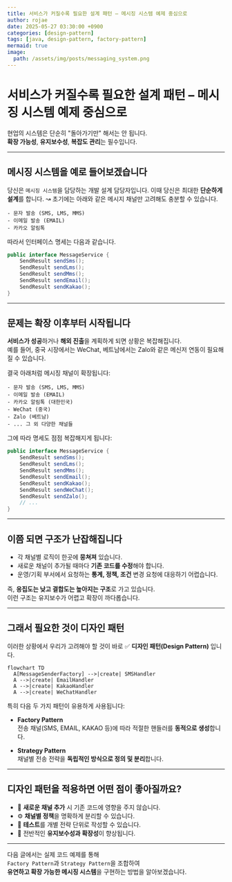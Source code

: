 ```yaml
---
title: 서비스가 커질수록 필요한 설계 패턴 – 메시징 시스템 예제 중심으로 
author: rojae
date: 2025-05-27 03:30:00 +0900
categories: [design-pattern]
tags: [java, design-pattern, factory-pattern]
mermaid: true
image:
  path: /assets/img/posts/messaging_system.png
---
```


# 서비스가 커질수록 필요한 설계 패턴 – 메시징 시스템 예제 중심으로

현업의 시스템은 단순히 "돌아가기만" 해서는 안 됩니다.  
**확장 가능성**, **유지보수성**, **복잡도 관리**는 필수입니다.

---

## 메시징 시스템을 예로 들어보겠습니다
당신은 `메시징 시스템`을 담당하는 개발 설계 담당자입니다.
이때 당신은 최대한 **단순하게 설계**를 합니다.
&rarrw; 초기에는 아래와 같은 메시지 채널만 고려해도 충분할 수 있습니다.

```
- 문자 발송 (SMS, LMS, MMS)
- 이메일 발송 (EMAIL)
- 카카오 알림톡
```

따라서 인터페이스 명세는 다음과 같습니다.

```java
public interface MessageService {
    SendResult sendSms();
    SendResult sendLms();
    SendResult sendMms();
    SendResult sendEmail();
    SendResult sendKakao();
}
```

---

## 문제는 확장 이후부터 시작됩니다

**서비스가 성공**하거나 **해외 진출**을 계획하게 되면 상황은 복잡해집니다.  
예를 들어, 중국 시장에서는 WeChat, 베트남에서는 Zalo와 같은 메신저 연동이 필요해질 수 있습니다.

결국 아래처럼 메시징 채널이 확장됩니다:

```
- 문자 발송 (SMS, LMS, MMS)
- 이메일 발송 (EMAIL)
- 카카오 알림톡 (대한민국)
- WeChat (중국)
- Zalo (베트남)
- ... 그 외 다양한 채널들
```

그에 따라 명세도 점점 복잡해지게 됩니다:

```java
public interface MessageService {
    SendResult sendSms();
    SendResult sendLms();
    SendResult sendMms();
    SendResult sendEmail();
    SendResult sendKakao();
    SendResult sendWeChat();
    SendResult sendZalo();
    // ...
}
```

---

## 이쯤 되면 구조가 난잡해집니다

- 각 채널별 로직이 한곳에 **뭉쳐져** 있습니다.
- 새로운 채널이 추가될 때마다 **기존 코드를 수정**해야 합니다.
- 운영/기획 부서에서 요청하는 **통계, 정책, 조건** 변경 요청에 대응하기 어렵습니다.

즉, **응집도는 낮고 결합도는 높아지는 구조**로 가고 있습니다.  
이런 구조는 유지보수가 어렵고 확장이 까다롭습니다.

---

## 그래서 필요한 것이 디자인 패턴

이러한 상황에서 우리가 고려해야 할 것이 
바로 ✅ **디자인 패턴(Design Pattern)** 입니다.

```mermaid
flowchart TD
  A[MessageSenderFactory] -->|create| SMSHandler
  A -->|create| EmailHandler
  A -->|create| KakaoHandler
  A -->|create| WeChatHandler
```

특히 다음 두 가지 패턴이 유용하게 사용됩니다:

- **Factory Pattern**  
  전송 채널(SMS, EMAIL, KAKAO 등)에 따라 적절한 핸들러를 **동적으로 생성**합니다.

- **Strategy Pattern**  
  채널별 전송 전략을 **독립적인 방식으로 정의 및 분리**합니다.

---

## 디자인 패턴을 적용하면 어떤 점이 좋아질까요?

- 🔌 **새로운 채널 추가** 시 기존 코드에 영향을 주지 않습니다.
- ⚙️ **채널별 정책**을 명확하게 분리할 수 있습니다.
- 🧪 **테스트**를 개별 전략 단위로 작성할 수 있습니다.
- 🧹 전반적인 **유지보수성과 확장성**이 향상됩니다.

---

다음 글에서는 실제 코드 예제를 통해  
`Factory Pattern`과 `Strategy Pattern`을 조합하여  
**유연하고 확장 가능한 메시징 시스템**을 구현하는 방법을 알아보겠습니다.

